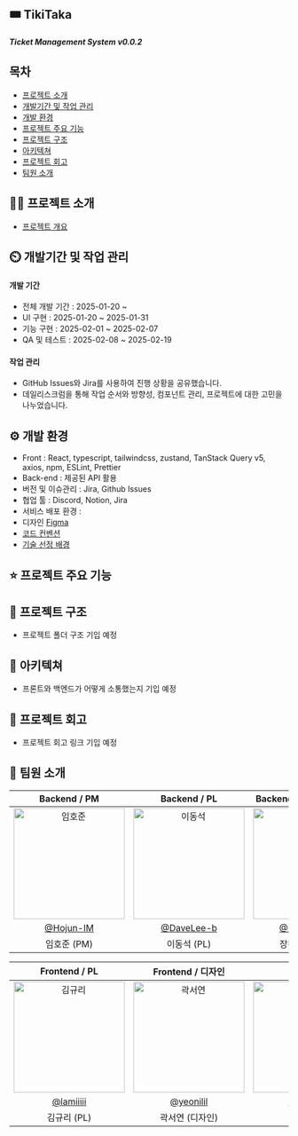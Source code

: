 ## 🎟️ TikiTaka

##### Ticket Management System v0.0.2

## 목차
- [프로젝트 소개](👨‍🏫-프로젝트-소개)
- [개발기간 및 작업 관리](⏲️-개발기간-및-작업-관리)
- [개발 환경](⚙️-개발-환경)
- [프로젝트 주요 기능](⭐-프로젝트-주요-기능)
- [프로젝트 구조](🔨-프로젝트-구조)
- [아키텍쳐](🔧-아키텍쳐)
- [프로젝트 회고](📝-프로젝트-회고)
- [팀원 소개](🧑‍🤝‍🧑-팀원-소개)

## 👨‍🏫 프로젝트 소개
- [프로젝트 개요](https://nova-sheep-66e.notion.site/174c54f24ef58020a5ece8827063e5af)

## ⏲️ 개발기간 및 작업 관리
#### 개발 기간

- 전체 개발 기간 : 2025-01-20 ~ 
- UI 구현 : 2025-01-20 ~ 2025-01-31
- 기능 구현 : 2025-02-01 ~ 2025-02-07
- QA 및 테스트 : 2025-02-08 ~ 2025-02-19

#### 작업 관리

- GitHub Issues와 Jira를 사용하여 진행 상황을 공유했습니다.
- 데일리스크럼을 통해 작업 순서와 방향성, 컴포넌트 관리, 프로젝트에 대한 고민을 나누었습니다.

## ⚙️ 개발 환경
- Front : React, typescript, tailwindcss, zustand, TanStack Query v5, axios, npm, ESLint, Prettier
- Back-end : 제공된 API 활용
- 버전 및 이슈관리 : Jira, Github Issues
- 협업 툴 : Discord, Notion, Jira
- 서비스 배포 환경 : 
- 디자인 [Figma](https://www.figma.com/file/fAisC2pEKzxTOzet9CfqML/README(oh-my-code)?node-id=39%3A1814)
- [코드 컨벤션](https://github.com/likelion-project-README/README/wiki/%EC%BD%94%EB%93%9C-%EC%BB%A8%EB%B2%A4%EC%85%98)
- [기술 선정 배경](https://nova-sheep-66e.notion.site/ff35997f14984273b7ada28eb04ca520?pvs=73)


## ⭐ 프로젝트 주요 기능
## 🔨 프로젝트 구조 
- 프로젝트 폴더 구조 기입 예정
## 🔧 아키텍쳐 
- 프론트와 백엔드가 어떻게 소통했는지 기입 예정
## 📝 프로젝트 회고 
- 프로젝트 회고 링크 기입 예정
## 👥 팀원 소개

|                                        Backend / PM                                        |                                        Backend / PL                                        |                                   Backend / Infrastructure                                   |                                      Backend                                      |                                      Backend                                      |
|:------------------------------------------------------------------------------------------:|:------------------------------------------------------------------------------------------:|:------------------------------------------------------------------------------------------:|:--------------------------------------------------------------------------------:|:--------------------------------------------------------------------------------:|
| <img src="https://avatars.githubusercontent.com/u/127392025?v=4" width=200px alt="임호준"/> | <img src="https://avatars.githubusercontent.com/u/76063864?v=4" width=200px alt="이동석"/> | <img src="https://avatars.githubusercontent.com/u/162435572?v=4" width=200px alt="장해준"/> | <img src="https://avatars.githubusercontent.com/u/104374987?v=4" width=200px alt="김기훈"/> | <img src="https://avatars.githubusercontent.com/u/144196895?v=4" width=200px alt="강민재"/> |
|           [@Hojun-IM](https://github.com/Hojun-IM)           |           [@DaveLee-b](https://github.com/DaveLee-b)           |           [@HaejunJang](https://github.com/HaejunJang)           |           [@upsc208](https://github.com/upsc208)           |           [@Kangai1](hhttps://github.com/Kangai1)           |
|                                       임호준 (PM)                                        |                                        이동석 (PL)                                         |                                     장해준 (인프라)                                      |                                      김기훈                                      |                                      강민재                                      |

|                                       Frontend / PL                                       |                                   Frontend / 디자인                                    |                                      Frontend                                      |
|:----------------------------------------------------------------------------------------:|:-----------------------------------------------------------------------------------:|:--------------------------------------------------------------------------------:|
| <img src="https://avatars.githubusercontent.com/u/115445005?v=4" width=200px alt="김규리"/> | <img src="https://avatars.githubusercontent.com/u/120254101?v=4" width=200px alt="곽서연"/> | <img src="https://avatars.githubusercontent.com/u/91466601?v=4" width=200px alt="김낙도"/> |
|           [@lamiiiii](https://github.com/lamiiiii)           |           [@yeonilil](https://github.com/yeonilil)           |           [@NAKDO](https://github.com/NAKDO)           |
|                                       김규리 (PL)                                       |                                       곽서연 (디자인)                                        |                                      김낙도                                      |
